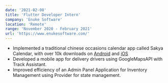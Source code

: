 ```yaml
---
date: '2021-02-08'
title: 'Flutter Developer Intern'
company: 'Enuke Software'
location: 'Remote'
range: 'November 2020 - February 2021'
url: 'https://www.enukesoftware.com/'
---
```


- Implemented a traditional chinese occasions calendar app called Sakya Calendar, with over 10k downloads on <a href="https://play.google.com/store/apps/details?id=com.dogpo.tibetancalendar" target="_blank">Android</a> and <a href="https://apps.apple.com/us/app/sakya-calendar/id1452085952" target="_blank">iOS</a>
- Developed a mobile app for delivery drivers using GoogleMapsAPI with Track Assistant.
- Improved efficiency of an Admin Panel Application for Inventory Management using Provider for state management.
